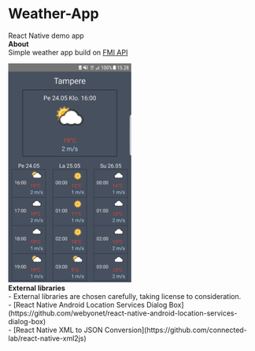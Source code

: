 # Weather-App
React Native demo app
<br>
<b>About</b><br>
Simple weather app build on [FMI API](http://catalog.fmi.fi)

<img src="/screenshots/33514109_2199175396765550_7927328512409600000_n.png" width="250" alt="Weather App"/>
<br>
<b>External libraries</b><br>
- External libraries are chosen carefully, taking license to consideration.<br>
- [React Native Android Location Services Dialog Box](https://github.com/webyonet/react-native-android-location-services-dialog-box)<br>
- [React Native XML to JSON Conversion](https://github.com/connected-lab/react-native-xml2js)
